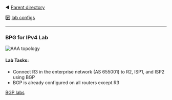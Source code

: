 ◀️ [Parent directory](../) 

#️⃣ [lab configs](./ospfv3+adfam.yaml)

---

### BPG for IPv4 Lab

![AAA topology](https://github.com/tech-zero/encor-study/blob/main/assets/images/bgp-ipv4.png?raw=true)

#### Lab Tasks:
- Connect R3 in the enterprise network (AS 655001) to R2, ISP1, and ISP2 using BGP
- BGP is already configured on all routers except R3
 
[BGP labs](../) 
